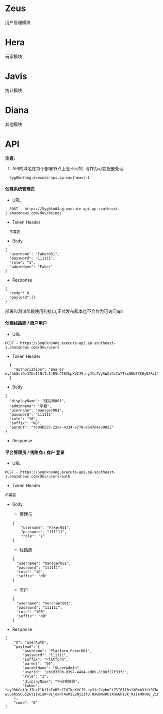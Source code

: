 # Zeus

用户管理模块

# Hera

玩家模块

# Javis

统计模块

# Diana

其他模块

# API

**注意:**

1. API的域名在每个部署节点上是不同的. 请作为可变配置处理.
```
  5yg0kn84ng.execute-api.ap-southeast-1
```






#### 创建系统管理员

- URL

```
  POST - https://5yg0kn84ng.execute-api.ap-southeast-1.amazonaws.com/dev/beings
```

- Token Header

```
  不需要
```
- Body

```
{
  "username": "Faker001",
  "password": "111111",
  "role": "1",
  "adminName": "Faker"
}
```

- Response

```
{
  "code": 0,
  "payload":{}
}
```

部署和测试阶段使用的接口,正式发布版本也不会作为可访问api


#### 创建线路商 / 商户用户

- URL

```
POST - https://5yg0kn84ng.execute-api.ap-southeast-1.amazonaws.com/dev/users
```

- Token Header

```
  {
    "Authoriztion": "Bearer eyJhbGciOiJIUzI1NiIsInR5cCI6IkpXVCJ9.eyJ1c2VySWQiOiIwYTkxNDk5ZS0yN2RiLTRjMzItYTNkYy00MmQyYzNiNjM2YjciLCJ1c2VybmFtZSI6Ik5CX21hbmFnZXIwMDEiLCJwYXJlbnQiOiIzZWZhYjA0Yi05MDY1LTQ4ZTgtOTcwMC03MzA1MjBiMzQzOWMiLCJyb2xlIjoiMTAiLCJkaXNwbGF5SWQiOjE0MDA0MCwiaWF0IjoxNTAwMjA2MTYzfQ.Foo7YiGbXnLgqkJzinfAjiVIvGxZDTWfwao7a05XxK4"
  }
```
- Body

```
{
  "displayName": "建站商001",
  "adminName": "李君",
  "username": "manager001",
  "password": "111111",
  "role": "10",
  "suffix": "NB",
  "parent": "7604b5d7-22ae-4334-a778-0a47d4ad9022"
}
```
- Response


#### 平台管理员 / 线路商 / 商户 登录

- URL

```
POST - https://5yg0kn84ng.execute-api.ap-southeast-1.amazonaws.com/dev/users/auth
```
- Token Header

```
不需要
```
- Body
  - 管理员

  ```
  {
      "username": "Faker001",
      "password": "111111",
      "role": "1"
  }
  ```

  - 线路商

  ```
  {
    "username": "manager001",
    "password": "111111",
    "role": "10",
    "suffix": "NB"
  }
  ```

  - 商户

  ```
  {
    "username": "merchant001",
    "password": "111111",
    "role": "100",
    "suffix": "NB"
  }
  ```

- Response

```
{
    "m": "userAuth",
    "payload": {
        "username": "Platform_Faker001",
        "password": "111111",
        "suffix": "Platform",
        "parent": "00",
        "parentName": "SuperAdmin",
        "userId": "eb6d370b-0397-4484-ad09-8c06f27f33fc",
        "role": "1",
        "displayName": "平台管理员",
        "token": "eyJhbGciOiJIUzI1NiIsInR5cCI6IkpXVCJ9.eyJ1c2VybmFtZSI6IlBsYXRmb3JtX0Zha2VyMDAxIiwicGFzc3dvcmQiOiIxMTExMTEiLCJzdWZmaXgiOiJQbGF0Zm9ybSIsInBhcmVudCI6IjAwIiwicGFyZW50TmFtZSI6IlN1cGVyQWRtaW4iLCJ1c2VySWQiOiJlYjZkMzcwYi0wMzk3LTQ0ODQtYWQwOS04YzA2ZjI3ZjMzZmMiLCJyb2xlIjoiMSIsImRpc3BsYXlOYW1lIjoi5bmz5Y-w566h55CG5ZGYIiwiaWF0IjoxNTAwMzE2NjIzfQ.89GmMwRUsXHa6ki3k_MJiaMOvmB_2iLwF4zZGFmSA3I"
    },
    "code": "0"
}
```

